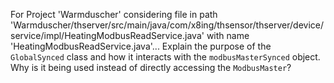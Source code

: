 For Project 'Warmduscher' considering file in path 'Warmduscher/thserver/src/main/java/com/x8ing/thsensor/thserver/device/service/impl/HeatingModbusReadService.java' with name 'HeatingModbusReadService.java'... Explain the purpose of the `GlobalSynced` class and how it interacts with the `modbusMasterSynced` object. Why is it being used instead of directly accessing the `ModbusMaster`?